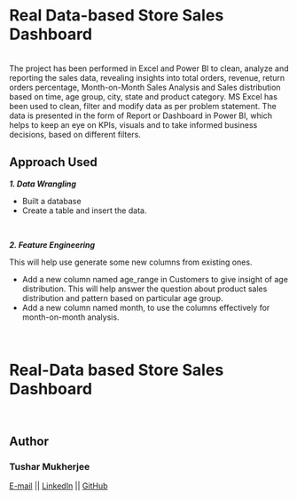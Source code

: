 # Real Data-based Store Sales Dashboard
<br>
 The project has been performed in Excel and Power BI to clean, analyze and reporting the sales data, revealing insights into total orders, revenue, return orders percentage, Month-on-Month Sales Analysis and Sales distribution based on time, age group, city, state and product category. MS Excel has been used to clean, filter and modify data as per problem statement. The data is presented in the form of Report or Dashboard in Power BI, which helps to keep an eye on KPIs, visuals and to take informed business decisions, based on different filters.

<br>

## Approach Used
***1.	Data Wrangling***

- Built a database
- Create a table and insert the data.

<br>

***2.	Feature Engineering***

This will help use generate some new columns from existing ones.
- Add a new column named age_range in Customers to give insight of age distribution. This will help answer the question about product sales distribution and pattern based on particular age group.
- Add a new column named month, to use the columns effectively for month-on-month analysis.

<br>

# Real-Data based Store Sales Dashboard



<br>

## Author
### Tushar Mukherjee 

<a href="mailto: mukherjeetushar78@gmail.com">E-mail</a> || <a href="https://www.linkedin.com/in/tushar-mukherjee-b8516028a">LinkedIn</a> || <a href="https://github.com/GocoVoid">GitHub</a>
